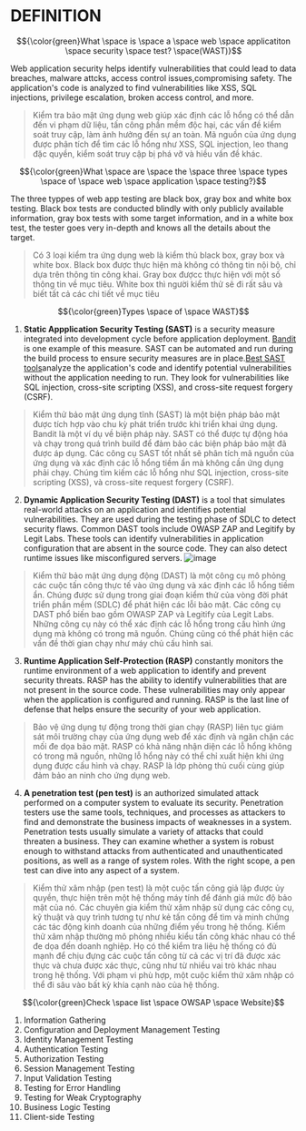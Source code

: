 # DEFINITION #
$${\color{green}What \space is \space a \space web \space applicatiton \space security \space test? \space(WAST)}$$

Web application security helps identify vulnerabilities that could lead to data breaches, malware attcks, access control issues,compromising safety. The application's code is analyzed to find vulnerabilities like XSS, SQL injections, privilege escalation, broken access control, and more.

> Kiểm tra bảo mật ứng dụng web giúp xác định các lỗ hổng có thể dẫn đến vi phạm dữ liệu, tấn công phần mềm độc hại, các vấn đề kiểm soát truy cập, làm ảnh hưởng đến sự an toàn. Mã nguồn của ứng dụng được phân tích để tìm các lỗ hổng như XSS, SQL injection, leo thang đặc quyền, kiểm soát truy cập bị phá vỡ và hiều vấn đề khác.

$${\color{green}What \space are \space the \space three \space types \space of \space web \space application \space testing?}$$

The three typpes of web app testing are black box, gray box and white box testing. Black box tests are conducted blindly with only publicly available information, gray box tests with some target information, and in a white box test, the tester goes very in-depth and knows all the details about the target.

> Có 3 loại kiểm tra ứng dụng web là kiểm thủ black box, gray box và white box. Black box được thực hiện mà không có thông tin nội bộ, chỉ dựa trên thông tin công khai. Gray box đượcc thực hiện với một số thông tin về mục tiêu. White box thì người kiểm thử sẽ đi rất sâu và biết tất cả các chi tiết về mục tiêu

$${\color{green}Types \space of \space WAST}$$	
1. **Static Appplication Security Testing (SAST)** is a security measure integrated into development cycle before application deployment. [Bandit](https://www.jit.io/resources/appsec-tools/how-to-run-a-sast-test-with-bandit-and-jit) is one example of this measure. SAST can be automated and run during the build process to ensure security measures are in place.[Best SAST tools](https://www.jit.io/resources/appsec-tools/best-sast-tools)analyze the application's code and identify potential vulnerabilities without the application needing to run. They look for vulnerabilities like SQL injection, cross-site scripting (XSS), and cross-site request forgery (CSRF).  

> Kiểm thử bảo mật ứng dụng tĩnh (SAST) là một biện pháp bảo mật được tích hợp vào chu kỳ phát triển trước khi triển khai ứng dụng. Bandit là một ví dụ về biện pháp này. SAST có thể được tự động hóa và chạy trong quá trình build để đảm bảo các biện pháp bảo mật đã được áp dụng. Các công cụ SAST tốt nhất sẽ phân tích mã nguồn của ứng dụng và xác định các lỗ hổng tiềm ẩn mà không cần ứng dụng phải chạy. Chúng tìm kiếm các lỗ hổng như SQL injection, cross-site scripting (XSS), và cross-site request forgery (CSRF).

2. **Dynamic Application Security Testing (DAST)** is a tool that simulates real-world attacks on an application and identifies potential vulnerabilities. They are used during the testing phase of SDLC to detect security flaws. 
Common DAST tools include OWASP ZAP and Legitify by Legit Labs. These tools can identify vulnerabilities in application configuration that are absent in the source code. They can also detect runtime issues like misconfigured servers.
![image](https://github.com/user-attachments/assets/98f891ec-dbe2-454e-b282-0196f09c2589)

> Kiểm thử bảo mật ứng dụng động (DAST) là một công cụ mô phỏng các cuộc tấn công thực tế vào ứng dụng và xác định các lỗ hổng tiềm ẩn. Chúng được sử dụng trong giai đoạn kiểm thử của vòng đời phát triển phần mềm (SDLC) để phát hiện các lỗi bảo mật. Các công cụ DAST phổ biến bao gồm OWASP ZAP và Legitify của Legit Labs. Những công cụ này có thể xác định các lỗ hổng trong cấu hình ứng dụng mà không có trong mã nguồn. Chúng cũng có thể phát hiện các vấn đề thời gian chạy như máy chủ cấu hình sai.

3. **Runtime Application Self-Protection (RASP)** constantly monitors the runtime environment of a web application to identify and prevent security threats. RASP has the ability to identify vulnerabilities that are not present in the source code. These vulnerabilities may only appear when the application is configured and running. RASP is the last line of defense that helps ensure the security of your web application.

> Bảo vệ ứng dụng tự động trong thời gian chạy (RASP) liên tục giám sát môi trường chạy của ứng dụng web để xác định và ngăn chặn các mối đe dọa bảo mật. RASP có khả năng nhận diện các lỗ hổng không có trong mã nguồn, những lỗ hổng này có thể chỉ xuất hiện khi ứng dụng được cấu hình và chạy. RASP là lớp phòng thủ cuối cùng giúp đảm bảo an ninh cho ứng dụng web.

4. **A penetration test (pen test)** is an authorized simulated attack performed on a computer system to evaluate its security. Penetration testers use the same tools, techniques, and processes as attackers to find and demonstrate the business impacts of weaknesses in a system. Penetration tests usually simulate a variety of attacks that could threaten a business. They can examine whether a system is robust enough to withstand attacks from authenticated and unauthenticated positions, as well as a range of system roles. With the right scope, a pen test can dive into any aspect of a system.

> Kiểm thử xâm nhập (pen test) là một cuộc tấn công giả lập được ủy quyền, thực hiện trên một hệ thống máy tính để đánh giá mức độ bảo mật của nó. Các chuyên gia kiểm thử xâm nhập sử dụng các công cụ, kỹ thuật và quy trình tương tự như kẻ tấn công để tìm và minh chứng các tác động kinh doanh của những điểm yếu trong hệ thống. Kiểm thử xâm nhập thường mô phỏng nhiều kiểu tấn công khác nhau có thể đe dọa đến doanh nghiệp. Họ có thể kiểm tra liệu hệ thống có đủ mạnh để chịu đựng các cuộc tấn công từ cả các vị trí đã được xác thực và chưa được xác thực, cũng như từ nhiều vai trò khác nhau trong hệ thống. Với phạm vi phù hợp, một cuộc kiểm thử xâm nhập có thể đi sâu vào bất kỳ khía cạnh nào của hệ thống.

$${\color{green}Check \space list \space OWSAP \space Website}$$	
1. Information Gathering
2. Configuration and Deployment Management Testing
3. Identity Management Testing
4. Authentication Testing
5. Authorization Testing
6. Session Management Testing
7. Input Validation Testing
8. Testing for Error Handling
9. Testing for Weak Cryptography
10. Business Logic Testing
11. Client-side Testing

